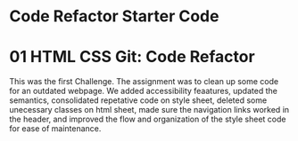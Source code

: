 # Code Refactor Starter Code
# 01 HTML CSS Git: Code Refactor

This was the first Challenge. The assignment was to clean up some code for an outdated webpage. We added accessibility feaatures, updated the semantics, consolidated repetative code on style sheet, deleted some unecessary classes on html sheet, made sure the navigation links worked in the header, and improved the flow and organization of the style sheet code for ease of maintenance.